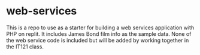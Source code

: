 # web-services

This is a repo to use as a starter for building a web services application with PHP on replit.  It includes James Bond film info as the sample data.  None of the web service code is included but will be added by working together in the IT121 class.

